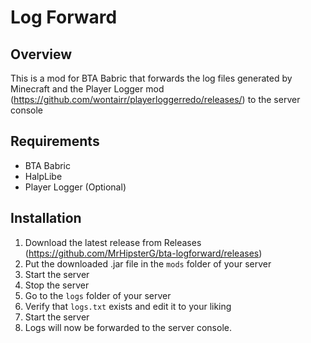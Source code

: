# Log Forward
## Overview

This is a mod for BTA Babric that forwards the log files generated by Minecraft 
and the Player Logger mod (https://github.com/wontairr/playerloggerredo/releases/) to the server console

## Requirements
- BTA Babric
- HalpLibe
- Player Logger (Optional)

## Installation
1. Download the latest release from Releases (https://github.com/MrHipsterG/bta-logforward/releases)
2. Put the downloaded .jar file in the `mods` folder of your server
3. Start the server
4. Stop the server
5. Go to the `logs` folder of your server
6. Verify that `logs.txt` exists and edit it to your liking
7. Start the server
8. Logs will now be forwarded to the server console.
